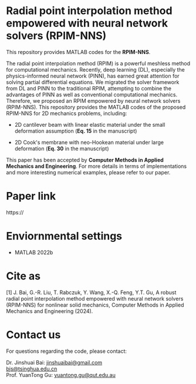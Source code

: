 # Radial point interpolation method empowered with neural network solvers (RPIM-NNS)

This repository provides MATLAB codes for the **RPIM-NNS**. 

The radial point interpolation method (RPIM) is a powerful meshless method for computational mechanics. Recently, deep learning (DL), especially the physics-informed neural network (PINN), has earned great attention for solving partial differential equations. We migrated the solver framework from DL and PINN to the traditional RPIM, attempting to combine the advantages of PINN as well as conventional computational mechanics. Therefore, we proposed an RPIM empowered by neural network solvers (RPIM-NNS). This repository provides the MATLAB codes of the proposed RPIM-NNS for 2D mechanics problems, including:

 - 2D cantilever beam with linear elastic material under the small deformation assumption (**Eq. 15** in the manuscript)
      
 - 2D Cook's membrane with neo-Hookean material under large deformation (**Eq. 30** in the manuscript)  
               
This paper has been accepted by **Computer Methods in Applied Mechanics and Engineering**. For more details in terms of implementations and more interesting numerical examples, please refer to our paper.

# Paper link
https://

# Enviornmental settings
 - MATLAB 2022b

# Cite as
[1] J. Bai, G.-R. Liu, T. Rabczuk, Y. Wang, X.-Q. Feng, Y.T. Gu, A robust radial point interpolation method empowered with neural network solvers (RPIM-NNS) for nonlinear solid mechanics, Computer Methods in Applied Mechanics and Engineering (2024). 

# Contact us
For questions regarding the code, please contact:

Dr. Jinshuai Bai: jinshuaibai@gmail.com  
                  bjs@tsinghua.edu.cn  
Prof. YuanTong Gu: yuantong.gu@qut.edu.au  
